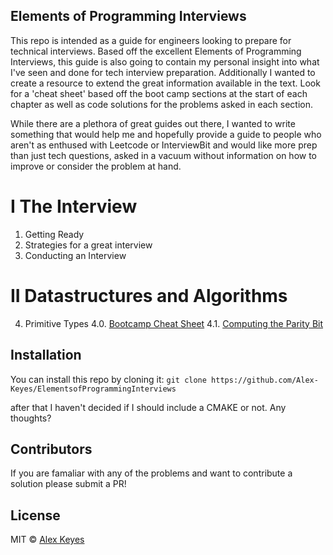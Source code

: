 ## Elements of Programming Interviews

This repo is intended as a guide for engineers looking to prepare for technical interviews.  Based off the excellent
  Elements of Programming Interviews, this guide is also going to contain my personal insight into what I've seen and
  done for tech interview preparation.  Additionally I wanted to create a resource to extend the great information available in
  the text.  Look for a 'cheat sheet' based off the boot camp sections at the start of each
  chapter as well as code solutions for the problems asked in each section.   
    
    
While there are a plethora of great guides out there, I wanted to write something that would help me and hopefully 
  provide a guide to people who aren't as enthused with Leetcode or InterviewBit and would like more prep than just
  tech questions, asked in a vacuum without information on how to improve or consider the problem at hand.  
  
# I The Interview

1. Getting Ready
2. Strategies for a great interview 
3. Conducting an Interview

# II Datastructures and Algorithms
4. Primitive Types
    4.0. [Bootcamp Cheat Sheet](/primitive-types/cheetSheet.md)
    4.1. [Computing the Parity Bit](/primitive-types/cpp/parity.cpp)

## Installation

You can install this repo by cloning it: 
`git clone https://github.com/Alex-Keyes/ElementsofProgrammingInterviews `

after that I haven't decided if I should include a CMAKE or not.  Any thoughts? 


## Contributors

If you are famaliar with any of the problems and want to contribute a solution please submit a PR!

## License

MIT © [Alex Keyes](http://alexkey.es)